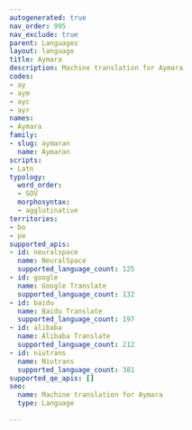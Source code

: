 ```yaml
---
autogenerated: true
nav_order: 995
nav_exclude: true
parent: Languages
layout: language
title: Aymara
description: Machine translation for Aymara
codes:
- ay
- aym
- ayc
- ayr
names:
- Aymara
family:
- slug: aymaran
  name: Aymaran
scripts:
- Latn
typology:
  word_order:
  - SOV
  morphosyntax:
  - agglutinative
territories:
- bo
- pe
supported_apis:
- id: neuralspace
  name: NeuralSpace
  supported_language_count: 125
- id: google
  name: Google Translate
  supported_language_count: 132
- id: baidu
  name: Baidu Translate
  supported_language_count: 197
- id: alibaba
  name: Alibaba Translate
  supported_language_count: 212
- id: niutrans
  name: Niutrans
  supported_language_count: 381
supported_qe_apis: []
seo:
  name: Machine translation for Aymara
  type: Language

---
```


